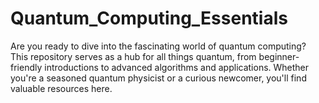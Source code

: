 # Quantum_Computing_Essentials
Are you ready to dive into the fascinating world of quantum computing? This repository serves as a hub for all things quantum, from beginner-friendly introductions to advanced algorithms and applications. Whether you're a seasoned quantum physicist or a curious newcomer, you'll find valuable resources here.

